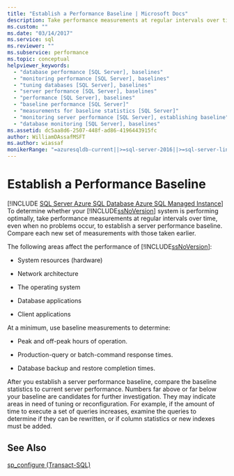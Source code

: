 ```yaml
---
title: "Establish a Performance Baseline | Microsoft Docs"
description: Take performance measurements at regular intervals over time, even when no problems occur, to establish a server performance baseline in SQL Server.
ms.custom: ""
ms.date: "03/14/2017"
ms.service: sql
ms.reviewer: ""
ms.subservice: performance
ms.topic: conceptual
helpviewer_keywords: 
  - "database performance [SQL Server], baselines"
  - "monitoring performance [SQL Server], baselines"
  - "tuning databases [SQL Server], baselines"
  - "server performance [SQL Server], baselines"
  - "performance [SQL Server], baselines"
  - "baseline performance [SQL Server]"
  - "measurements for baseline statistics [SQL Server]"
  - "monitoring server performance [SQL Server], establishing baseline"
  - "database monitoring [SQL Server], baselines"
ms.assetid: dc5aa8d6-2507-448f-ad86-4196443915fc
author: WilliamDAssafMSFT
ms.author: wiassaf
monikerRange: "=azuresqldb-current||>=sql-server-2016||>=sql-server-linux-2017||=azuresqldb-mi-current"
---
```

# Establish a Performance Baseline
[!INCLUDE [SQL Server Azure SQL Database Azure SQL Managed Instance](../../includes/applies-to-version/sql-asdb-asdbmi.md)]
  To determine whether your [!INCLUDE[ssNoVersion](../../includes/ssnoversion-md.md)] system is performing optimally, take performance measurements at regular intervals over time, even when no problems occur, to establish a server performance baseline. Compare each new set of measurements with those taken earlier.  
  
 The following areas affect the performance of [!INCLUDE[ssNoVersion](../../includes/ssnoversion-md.md)]:  
  
-   System resources (hardware)  
  
-   Network architecture  
  
-   The operating system  
  
-   Database applications  
  
-   Client applications  
  
 At a minimum, use baseline measurements to determine:  
  
-   Peak and off-peak hours of operation.  
  
-   Production-query or batch-command response times.  
  
-   Database backup and restore completion times.  
  
 After you establish a server performance baseline, compare the baseline statistics to current server performance. Numbers far above or far below your baseline are candidates for further investigation. They may indicate areas in need of tuning or reconfiguration. For example, if the amount of time to execute a set of queries increases, examine the queries to determine if they can be rewritten, or if column statistics or new indexes must be added.  
  
## See Also  
 [sp_configure &#40;Transact-SQL&#41;](../../relational-databases/system-stored-procedures/sp-configure-transact-sql.md)  
  
  
